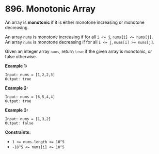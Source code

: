 # 896. Monotonic Array

An array is <strong>monotonic</strong> if it is either monotone increasing or monotone decreasing.

An array `nums` is monotone increasing if for all `i <= j`, `nums[i] <= nums[j]`. An array `nums` is monotone decreasing if for all `i <= j`, `nums[i] >= nums[j]`.

Given an integer array `nums`, return `true` if the given array is monotonic, or false otherwise.


<strong>Example 1:</strong>
```
Input: nums = [1,2,2,3]
Output: true
```

<strong>Example 2:</strong>
```
Input: nums = [6,5,4,4]
Output: true
```

<strong>Example 3:</strong>
```
Input: nums = [1,3,2]
Output: false
```

<strong>Constraints:</strong>

- `1 <= nums.length <= 10^5`
- `-10^5 <= nums[i] <= 10^5`

